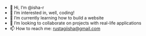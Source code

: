 - 👋 Hi, I’m @isha-r
- 👀 I’m interested in, well, coding!
- 🌱 I’m currently learning how to build a website
- 💞️ I’m looking to collaborate on projects with real-life applications
- 📫 How to reach me: rustagiisha@gmail.com

<!---
isha-r/isha-r is a ✨ special ✨ repository because its `README.md` (this file) appears on your GitHub profile.
You can click the Preview link to take a look at your changes.
--->
